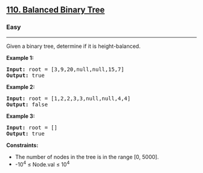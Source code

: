 <h2><a href="https://leetcode.com/problems/balanced-binary-tree">110. Balanced Binary Tree</a></h2>
<h3>Easy</h3>
<hr>
<p>Given a binary tree, determine if it is height-balanced.</p>

<p><strong>Example 1:</strong></p>
<pre>
<strong>Input:</strong> root = [3,9,20,null,null,15,7]
<strong>Output:</strong> true
</pre>

<p><strong>Example 2:</strong></p>
<pre>
<strong>Input:</strong> root = [1,2,2,3,3,null,null,4,4]
<strong>Output:</strong> false
</pre>

<p><strong>Example 3:</strong></p>
<pre>
<strong>Input:</strong> root = []
<strong>Output:</strong> true
</pre>

<p><strong>Constraints:</strong></p>
<ul>
<li>The number of nodes in the tree is in the range [0, 5000].</li>
<li>-10<sup>4</sup> ≤ Node.val ≤ 10<sup>4</sup></li>
</ul>
